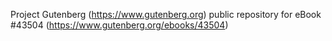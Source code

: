 Project Gutenberg (https://www.gutenberg.org) public repository for eBook #43504 (https://www.gutenberg.org/ebooks/43504)
